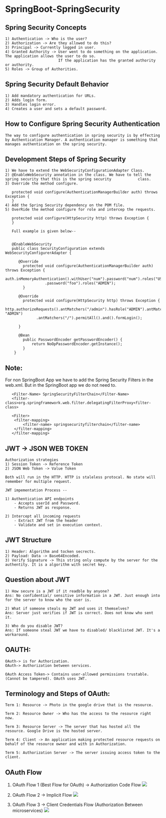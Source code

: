 # SpringBoot-SpringSecurity

## Spring Security Concepts
    
    1) Authentication -> Who is the user?
    2) Authorization -> Are they allowed to do this?
    3) Principal -> Currently logged in user.
    4) Granted Authority -> User went to do something on the application. The application allows the user to do so.
                            If the application has the granted authority or authority.
    5) Roles -> Group of Authorities.

## Spring Security Default Behavior
    
    1) Add mandatory authentication for URLs.    
    2) Adds login form.
    3) Handles login error.
    4) Creates a user and sets a default password.
    
## How to Configure Spring Security Authentication
    
    The way to configure authentication in spring security is by effecting by Authentication Manager. A authentication manager is something that manages authentication on the spring security. 
    
## Development Steps of Spring Security
    
    1) We have to extend the WebSecurityConfigurationAdapter Class.
    2) @EnableWebSecurity annotation in the class. We have to tell the spring security that this is the spring security            class.
    3) Override the method configure. 
       
       protected void configure(AuthenticationManagerBuilder auth) throws Exception {
       }       
    4) Add the Spring Security dependency on the POM file.
    5) OverRide the method configure for role and intercep the requests.
       
       protected void configure(HttpSecurity http) throws Exception {
       } 
       
       Full example is given below--
       
       
       @EnableWebSecurity
       public class SecurityConfiguration extends WebSecurityConfigurerAdapter {
        
          @Override
	        protected void configure(AuthenticationManagerBuilder auth) throws Exception {
		          auth.inMemoryAuthentication().withUser("num").password("num").roles("USER").and().withUser("foo")
				      .password("foo").roles("ADMIN");
	        }
          
          @Override
	        protected void configure(HttpSecurity http) throws Exception {
		                  http.authorizeRequests().antMatchers("/admin").hasRole("ADMIN").antMatchers("/user").hasAnyRole("USER", "ADMIN")
				  .antMatchers("/").permitAll().and().formLogin();
	        
          }
          
          @Bean
	        public PasswordEncoder getPasswordEncoder() {
		        return NoOpPasswordEncoder.getInstance();
	        }
        }
    
      
## Note: 
   For non SpringBoot App we have to add the Spring Security Filters in the web.xml. But in the SpringBoot app we do            not need to. 
       
       <Filter-Name> SpringSecurityFilterChain</Filter-Name>
       <filter-class>org.springframework.web.filter.delegatingFilterProxy<filter-class>
       
       <Filter>
       	<filter-mapping>
       		<filter-name> springsecurityfilterchain</filter-name>			
       	</filter-mapping>
       </filter-mapping>

## JWT -> JSON WEB TOKEN

	Authorization strategies
	1) Session Token -> Reference Token
	2) JSON Web Token -> Value Token
	
	Both will run in the HTTP. HTTP is staleless protocal. No state will remember for multiple request.
	
	JWT impementation Process --
	
	1) Authentication API endpoints
		- Accepts userId and Password.
		- Returns JWT as response.
	
	2) Intercept all incoming requests
		- Extract JWT from the header
		- Validate and set in execution context.
		
## JWT Structure
	
	1) Header: Algorithm and tocken secrects.
	2) Payload: Data -> Base64Encoded.
	3) Verify Signature -> This string only compute by the server for the authentity. It is a algorithm with secret key.
	
## Question about JWT

	1) How secure is a JWT if it readble by anyone?
	Ans: No confidential/ sensitive information in a JWT. Just enough into for the server to know who the user is.
	
	2) What if someone steals my JWT and uses it themselves?
	Ans: Server just verifies if JWT is correct. Does not know who sent it.
	
	3) Who do you disable JWT?
	Ans: If someone steal JWT we have to disabled/ blacklisted JWT. It's a workaround.

## OAUTH:
	
	OAuth-> is for Authorization.
	OAuth-> Authorization between services.
	
	OAuth Access Token-> Contains user-allowed permissions trustable. (Cannot be tampered). OAuth uses JWT.

## Terminology and Steps of OAuth:

	Term 1: Resource -> Photo in the google drive that is the resource.
	
	Term 2: Resource Owner -> Who has the access to the resource right now.
	
	Term 3: Resource Server -> The server that has hosted all the resource. Google Drive is the hosted server.
	
	Term 4: Client -> An application making protected resource requests on behalf of the resource owner and with in Authorization. 
	
	Term 5: Authorization Server -> The server issuing access token to the client.

## OAuth Flow 
  1) OAuth Flow 1 (Best Flow for OAuth) -> Authorization Code Flow
  ![](Image/AuthorizationCodeFlow.jpg)
   
  2) OAuth Flow 2 -> Implicit Flow
  ![](Image/ImplicitFlow.jpg)
  
  3) OAuth Flow 3 -> Client Credentials Flow (Authorization Between microservices)
  ![](Image/ClientCredentialsFlow.jpg)
